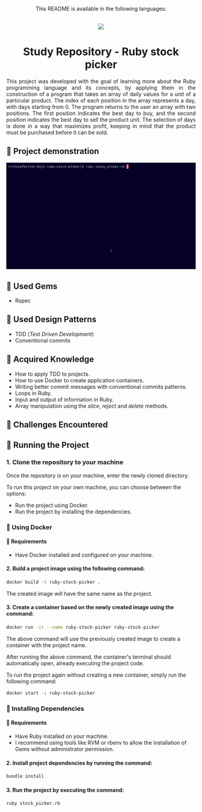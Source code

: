 <div align = "center">
  <p>This README is available in the following languages:</p>
  <br/>
  
  <a href = "https://github.com/vitor0p9f/ruby-stock-picker/blob/main/README.md" target="_blank">
    <img src="https://img.shields.io/badge/Language-Portuguese-green"/>
  </a>
</div>

<div align="center">
  
  # Study Repository - Ruby stock picker
</div>

<p align="justify">
  This project was developed with the goal of learning more about the Ruby programming language and its concepts, by applying them in the construction of a program that takes an array of daily values for a unit of a particular product. The index of each position in the array represents a day, with days starting from 0. The program returns to the user an array with two positions. The first position indicates the best day to buy, and the second position indicates the best day to sell the product unit. The selection of days is done in a way that maximizes profit, keeping in mind that the product must be purchased before it can be sold.
</p>

## :movie_camera: Project demonstration

![alt text](https://github.com/vitor0p9f/ruby-stock-picker/blob/main/assets/ruby_stock_picker.gif)

## :gem: Used Gems

* Rspec

## :page_facing_up: Used Design Patterns

* TDD (_Test Driven Development_)
* Conventional commits

## :pushpin: Acquired Knowledge

* How to apply TDD to projects.
* How to use Docker to create application containers.
* Writing better commit messages with conventional commits patterns.
* Loops in Ruby.
* Input and output of information in Ruby.
* Array manipulation using the _slice_, _reject_ and _delete_ methods.

## :triangular_flag_on_post: Challenges Encountered

## :rocket: Running the Project 

### 1. Clone the repository to your machine

Once the repository is on your machine, enter the newly cloned directory.

To run this project on your own machine, you can choose between the options:

* Run the project using Docker.
* Run the project by installing the dependencies.

### :whale2: Using Docker

#### :construction: Requirements

* Have Docker installed and configured on your machine.

#### 2. Build a project image using the following command:

```bash
docker build -t ruby-stock-picker .
```

The created image will have the same name as the project.

#### 3. Create a container based on the newly created image using the command:

```bash
docker run -it --name ruby-stock-picker ruby-stock-picker
```

The above command will use the previously created image to create a container with the project name.

After running the above command, the container's terminal should automatically open, already executing the project code.

To run the project again without creating a new container, simply run the following command:

```bash
docker start -i ruby-stock-picker
```

### :link: Installing Dependencies

#### :construction: Requirements

* Have Ruby installed on your machine.
* I recommend using tools like RVM or rbenv to allow the installation of Gems without administrator permission.

#### 2. Install project dependencies by running the command:

```bash
bundle install
```

#### 3. Run the project by executing the command:

```bash
ruby stock_picker.rb
```
